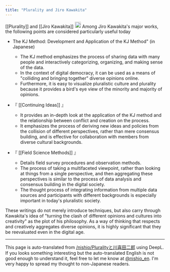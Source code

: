 ```yaml
---
title: "Plurality and Jiro Kawakita"
---
```


[[Plurality]] and [[Jiro Kawakita]]
<img src='https://scrapbox.io/api/pages/nishio-en/o1 Pro/icon' alt='o1 Pro.icon' height="19.5"/>
Among Jiro Kawakita's major works, the following points are considered particularly useful today

- The KJ Method: Development and Application of the KJ Method" (in Japanese)
    - The KJ method emphasizes the process of sharing data with many people and interactively categorizing, organizing, and making sense of the data.
    - In the context of digital democracy, it can be used as a means of "colliding and bringing together" diverse opinions online.
    - Furthermore, it is easy to visualize pluralistic culture and plurality because it provides a bird's eye view of the minority and majority of opinions.

- 『 [[Continuing Ideas]] 』
    - It provides an in-depth look at the application of the KJ method and the relationship between conflict and creation on the process.
    - It emphasizes the process of deriving new ideas and policies from the collision of different perspectives, rather than mere consensus building, and is effective for collaboration with members from diverse cultural backgrounds.

- 『 [[Field Science Methods]] 』
    - Details field survey procedures and observation methods.
    - The process of taking a multifaceted viewpoint, rather than looking at things from a single perspective, and then aggregating these perspectives is similar to the process of data analysis and consensus building in the digital society.
    - The thought process of integrating information from multiple data sources and participants with different backgrounds is especially important in today's pluralistic society.

These writings do not merely introduce techniques, but also carry through Kawakita's idea of "turning the clash of different opinions and cultures into creativity" as the plot of his philosophy. As a way of thinking that respects and creatively aggregates diverse opinions, it is highly significant that they be reevaluated even in the digital age.

---
This page is auto-translated from [/nishio/Pluralityと川喜田二郎](https://scrapbox.io/nishio/Pluralityと川喜田二郎) using DeepL. If you looks something interesting but the auto-translated English is not good enough to understand it, feel free to let me know at [@nishio_en](https://twitter.com/nishio_en). I'm very happy to spread my thought to non-Japanese readers.